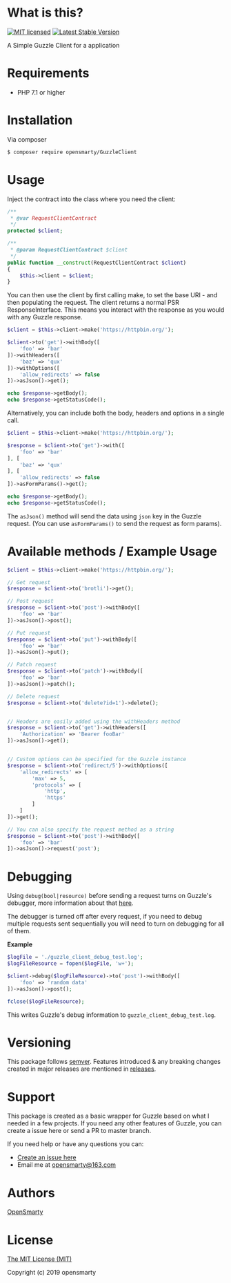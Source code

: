 # What is this?
[![MIT licensed](https://img.shields.io/badge/license-MIT-blue.svg)](./LICENSE)
<a href="https://packagist.org/packages/opensmarty/GuzzleClient"><img src="https://poser.pugx.org/dpc/guzzle-client/v/stable.svg" alt="Latest Stable Version"></a>

A Simple Guzzle Client for a application

# Requirements
* PHP 7.1 or higher

# Installation
Via composer
```bash
$ composer require opensmarty/GuzzleClient
```

# Usage
Inject the contract into the class where you need the client:
```php
/**
 * @var RequestClientContract
 */
protected $client;

/**
 * @param RequestClientContract $client
 */
public function __construct(RequestClientContract $client)
{
    $this->client = $client;
}
```

You can then use the client by first calling make, to set the base URI - and then populating the request.
The client returns a normal PSR ResponseInterface. This means you interact with the response as you would with any Guzzle response.
```php
$client = $this->client->make('https://httpbin.org/');

$client->to('get')->withBody([
	'foo' => 'bar'
])->withHeaders([
	'baz' => 'qux'
])->withOptions([
	'allow_redirects' => false
])->asJson()->get();

echo $response->getBody();
echo $response->getStatusCode();
```

Alternatively, you can include both the body, headers and options in a single call.

```php
$client = $this->client->make('https://httpbin.org/');

$response = $client->to('get')->with([
    'foo' => 'bar'
], [
    'baz' => 'qux'
], [
    'allow_redirects' => false
])->asFormParams()->get();

echo $response->getBody();
echo $response->getStatusCode();
```

The `asJson()` method will send the data using `json` key in the Guzzle request. (You can use `asFormParams()` to send the request as form params).

# Available methods / Example Usage
```php
$client = $this->client->make('https://httpbin.org/');

// Get request
$response = $client->to('brotli')->get();

// Post request
$response = $client->to('post')->withBody([
	'foo' => 'bar'
])->asJson()->post();

// Put request
$response = $client->to('put')->withBody([
	'foo' => 'bar'
])->asJson()->put();

// Patch request
$response = $client->to('patch')->withBody([
	'foo' => 'bar'
])->asJson()->patch();

// Delete request
$response = $client->to('delete?id=1')->delete();


// Headers are easily added using the withHeaders method
$response = $client->to('get')->withHeaders([
	'Authorization' => 'Bearer fooBar'
])->asJson()->get();


// Custom options can be specified for the Guzzle instance
$response = $client->to('redirect/5')->withOptions([
	'allow_redirects' => [
		'max' => 5,
		'protocols' => [
			'http',
			'https'
		]
	]
])->get();

// You can also specify the request method as a string
$response = $client->to('post')->withBody([
	'foo' => 'bar'
])->asJson()->request('post');
```

# Debugging

Using `debug(bool|resource)` before sending a request turns on Guzzle's debugger, more information about that [here](http://docs.guzzlephp.org/en/stable/request-options.html#debug).

The debugger is turned off after every request, if you need to debug multiple requests sent sequentially you will need to turn on debugging for all of them.

**Example**

```php
$logFile = './guzzle_client_debug_test.log';
$logFileResource = fopen($logFile, 'w+');

$client->debug($logFileResource)->to('post')->withBody([
	'foo' => 'random data'
])->asJson()->post();

fclose($logFileResource);
```

This writes Guzzle's debug information to `guzzle_client_debug_test.log`.

# Versioning
This package follows [semver](http://semver.org/). Features introduced & any breaking changes created in major releases are mentioned in [releases](https://github.com/opensmarty/GuzzleClient/releases). 

# Support
This package is created as a basic wrapper for Guzzle based on what I needed in a few projects. If you need any other features of Guzzle, you can create a issue here or send a PR to master branch. 

If you need help or have any questions you can:
* [Create an issue here](https://github.com/opensmarty/GuzzleClient/issues/new)
* Email me at opensmarty@163.com

# Authors
[OpenSmarty](https://github.com/opensmarty)

# License
[The MIT License (MIT)](LICENSE)

Copyright (c) 2019 opensmarty
